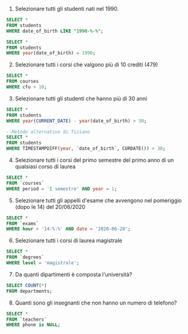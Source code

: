 1. Selezionare tutti gli studenti nati nel 1990.

```sql
SELECT *
FROM students
WHERE date_of_birth LIKE "1990-%-%";
```

```sql
SELECT *
FROM students
WHERE year(date_of_birth) = 1990;
```

2. Selezionare tutti i corsi che valgono più di 10 crediti (479)

```sql
SELECT *
FROM courses
WHERE cfu > 10;
```

3.  Selezionare tutti gli studenti che hanno più di 30 anni

```sql
SELECT *
FROM students
WHERE year(CURRENT_DATE) - year(date_of_birth) > 30;
```

```sql
--Metodo alternativo di Tiziano
SELECT *
FROM students
WHERE TIMESTAMPDIFF(year, `date_of_birth`, CURDATE()) > 30;
```

4. Selezionare tutti i corsi del primo semestre del primo anno di un qualsiasi corso di laurea

```sql
SELECT *
FROM `courses`
WHERE period = 'I semestre' AND year = 1;
```

5. Selezionare tutti gli appelli d'esame che avvengono nel pomeriggio (dopo le 14) del 20/06/2020

```sql
SELECT *
FROM `exams`
WHERE hour > '14:%:%' AND date = '2020-06-20';
```

6.  Selezionare tutti i corsi di laurea magistrale

```sql
SELECT *
FROM `degrees`
WHERE level = 'magistrale';
```

7. Da quanti dipartimenti è composta l'università?

```sql
SELECT COUNT(*)
FROM departments;
```

8.  Quanti sono gli insegnanti che non hanno un numero di telefono?

```sql
SELECT *
FROM `teachers`
WHERE phone is NULL;
```
